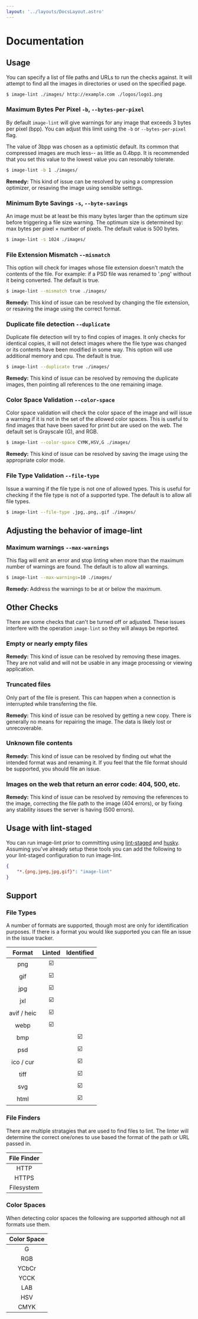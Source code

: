 ```yaml
---
layout: '../layouts/DocsLayout.astro'
---
```

# Documentation

Usage
-----

You can specify a list of file paths and URLs to run the checks against. It will attempt to find all the images in directories or used on the specified page.

```sh
$ image-lint ./images/ http://example.com ./logos/logo1.png
```

### Maximum Bytes Per Pixel `-b`, `--bytes-per-pixel` ###

By default `image-lint` will give warnings for any image that exceeds 3 bytes per pixel (bpp). You can adjust this limit using the `-b` or `--bytes-per-pixel` flag.

The value of 3bpp was chosen as a optimistic default. Its common that compressed images are much less-- as little as 0.4bpp. It is recommended that you set this value to the lowest value you can resonably tolerate.

```sh
$ image-lint -b 1 ./images/
```

**Remedy:** This kind of issue can be resolved by using a compression optimizer, or resaving the image using sensible settings.

### Minimum Byte Savings `-s`, `--byte-savings` ###

An image must be at least be this many bytes larger than the optimum size before triggering a file size warning. The optimum size is determined by: max bytes per pixel &times; number of pixels. The default value is 500 bytes.

```sh
$ image-lint -s 1024 ./images/
```

### File Extension Mismatch `--mismatch` ###

This option will check for images whose file extension doesn't match the contents of the file. For example: if a PSD file was renamed to '.png' without it being converted. The default is true.

```sh
$ image-lint --mismatch true ./images/
```

**Remedy:** This kind of issue can be resolved by changing the file extension, or resaving the image using the correct format.

### Duplicate file detection `--duplicate` ###

Duplicate file detection will try to find copies of images. It only checks for identical copies, it will not detect images where the file type was changed or its contents have been modified in some way. This option will use additional memory and cpu. The default is true.

```sh
$ image-lint --duplicate true ./images/
```

**Remedy:** This kind of issue can be resolved by removing the duplicate images, then pointing all references to the one remaining image.

### Color Space Validation `--color-space` ###

Color space validation will check the color space of the image and will issue a warning if it is not in the set of the allowed color spaces. This is useful to find images that have been saved for print but are used on the web. The default set is Grayscale (G), and RGB.

```sh
$ image-lint --color-space CYMK,HSV,G ./images/
```

**Remedy:** This kind of issue can be resolved by saving the image using the appropriate color mode.

### File Type Validation `--file-type` ###

Issue a warning if the file type is not one of allowed types. This is useful for checking if the file type is not of a supported type. The default is to allow all file types.

```sh
$ image-lint --file-type .jpg,.png,.gif ./images/
```

Adjusting the behavior of image-lint
------------------------------------

### Maximum warnings `--max-warnings` ###

This flag will emit an error and stop linting when more than the maximum number of warnings are found. The default is to allow all warnings.

```sh
$ image-lint --max-warnings=10 ./images/
```

**Remedy:** Address the warnings to be at or below the maximum.

Other Checks
------------

There are some checks that can't be turned off or adjusted. These issues interfere with the operation `image-lint` so they will always be reported.

### Empty or nearly empty files ###

**Remedy:** This kind of issue can be resolved by removing these images. They are not valid and will not be usable in any image processing or viewing application.

### Truncated files ###

Only part of the file is present. This can happen when a connection is interrupted while transferring the file.

**Remedy:** This kind of issue can be resolved by getting a new copy. There is generally no means for repairing the image. The data is likely lost or unrecoverable.

### Unknown file contents ###

**Remedy:** This kind of issue can be resolved by finding out what the intended format was and renaming it. If you feel that the file format should be supported, you should file an issue.

### Images on the web that return an error code: 404, 500, etc. ###

**Remedy:** This kind of issue can be resolved by removing the references to the image, correcting the file path to the image (404 errors), or by fixing any stability issues the server is having (500 errors).

Usage with lint-staged
----------------------

You can run image-lint prior to committing using [lint-staged](https://github.com/okonet/lint-staged) and [husky](https://github.com/typicode/husky). Assuming you've already setup these tools you can add the following to your lint-staged configuration to run image-lint.

```json
{
    "*.{png,jpeg,jpg,gif}": "image-lint"
}
```

Support
-------

### File Types ###

A number of formats are supported, though most are only for identification purposes. If there is a format you would like supported you can file an issue in the issue tracker.

| Format       | Linted | Identified    |
|:------------:|:------:|:-------------:|
| png          | ☑️️      |               |
| gif          | ☑️️      |               |
| jpg          | ☑️️      |               |
| jxl          | ☑️️      |               |
| avif / heic  | ☑️️      |               |
| webp         | ☑️️      |               |
| bmp          |        |  ☑️️            |
| psd          |        |  ☑️️            |
| ico / cur    |        |  ☑️️            |
| tiff         |        |  ☑️️            |
| svg          |        |  ☑️️            |
| html         |        |  ☑️️            |

### File Finders ###

There are multiple stratagies that are used to find files to lint. The linter will determine the correct one/ones to use based the format of the path or URL passed in.

| File Finder |
|:-----------:|
| HTTP        |
| HTTPS       |
| Filesystem  |

### Color Spaces ###

When detecting color spaces the following are supported although not all formats use them.

| Color Space |
|:-----------:|
| G           |
| RGB         |
| YCbCr       |
| YCCK        |
| LAB         |
| HSV         |
| CMYK        |
